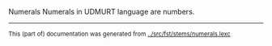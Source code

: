 Numerals
Numerals in UDMURT language are numbers.


* * *
<small>This (part of) documentation was generated from [../src/fst/stems/numerals.lexc](http://github.com/giellalt/lang-udm/blob/main/../src/fst/stems/numerals.lexc)</small>
